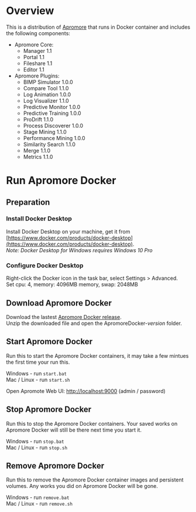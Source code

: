 # Overview
This is a distribution of [Apromore](http://apromore.org/) that runs in Docker container and includes the following components:
* Apromore Core:
  * Manager 1.1
  * Portal 1.1
  * Fileshare 1.1
  * Editor 1.1
* Apromore Plugins:
  * BIMP Simulator 1.0.0
  * Compare Tool 1.1.0
  * Log Animation 1.0.0
  * Log Visualizer 1.1.0
  * Predictive Monitor 1.0.0
  * Predictive Training 1.0.0
  * ProDrift 1.1.0
  * Process Discoverer 1.0.0
  * Stage Mining 1.1.0
  * Performance Mining 1.0.0
  * Similarity Search 1.1.0
  * Merge 1.1.0
  * Metrics 1.1.0

# Run Apromore Docker

## Preparation

### Install Docker Desktop
Install Docker Desktop on your machine, get it from [https://www.docker.com/products/docker-desktop](https://www.docker.com/products/docker-desktop).  
*Note: Docker Desktop for Windows requires Windows 10 Pro*  

### Configure Docker Desktop
Right-click the Docker icon in the task bar, select Settings > Advanced.  
Set cpu: 4, memory: 4096MB memory, swap: 2048MB

## Download Apromore Docker
Download the lastest [Apromore Docker release](https://github.com/apromore/ApromoreDocker/releases/latest).  
Unzip the downloaded file and open the ApromoreDocker-*version* folder.  

## Start Apromore Docker
Run this to start the Apromore Docker containers, it may take a few mintues the first time your run this.  

Windows - run `start.bat`  
Mac / Linux - run `start.sh`  

Open Apromote Web UI: [http://localhost:9000](http://localhost:9000) (admin / password)  

## Stop Apromore Docker
Run this to stop the Apromore Docker containers.  Your saved works on Apromore Docker will still be there next time you start it. 

Windows - run `stop.bat`  
Mac / Linux - run `stop.sh`   

## Remove Apromore Docker
Run this to remove the Apromore Docker container images and persistent volumes.  Any works you did on Apromore Docker will be gone.  

Windows - run `remove.bat`  
Mac / Linux - run `remove.sh`  
